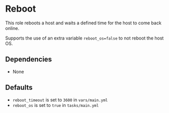 # Reboot
This role reboots a host and waits a defined time for the host to come back online.  

Supports the use of an extra variable `reboot_os=false` to not reboot the host OS.

## Dependencies
* None

## Defaults
* `reboot_timeout` is set to `3600` in `vars/main.yml`
* `reboot_os` is set to `true` in `tasks/main.yml`
